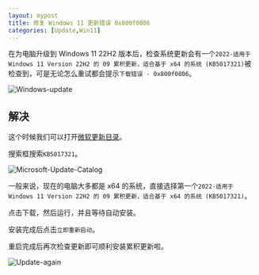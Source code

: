 ```yaml
---
layout: mypost
title: 修复 Windows 11 更新错误 0x800f0806
categories: [Update,Win11]
---
```


在为电脑升级到 Windows 11 22H2 版本后，检查系统更新会有一个`2022-适用于 Windows 11 Version 22H2 的 09 累积更新，适合基于 x64 的系统 (KB5017321)`被检查到，可是无论怎么重试都会提示`下载错误 - 0x800f0806`。

![Windows-update](Windows-update.png)

## 解决

这个时候我们可以打开[微软更新目录](https://www.catalog.update.microsoft.com/Home.aspx)。

搜索框搜索`KB5017321`。

![Microsoft-Update-Catalog](Microsoft-Update-Catalog.png)

一般来说，现在的电脑大多都是 x64 的系统，直接选择第一个`2022-适用于 Windows 11 Version 22H2 的 09 累积更新，适合基于 x64 的系统 (KB5017321)`。

点击下载，然后运行，并且等待自动安装。

安装完成后点击`立即重新启动`。

重启完成后再次检查更新即可顺利安装累积更新啦。

![Update-again](Update-again.png)